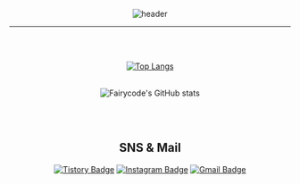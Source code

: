 
<div align=center>
  
![header](https://capsule-render.vercel.app/api?type=slice&color=gradient&customColorList=0,&height=200&section=header&text=Seay0's%20Github!&fontSize=60&animation=blink)

<!-- ## <img src="https://slackmojis.com/emojis/10521-meow_code/download" width="30"/> Hello World !  -->
</div>

---

</br>
</br>
<div align=center>
  
[![Top Langs](https://github-readme-stats.vercel.app/api/top-langs/?username=seay0&show_icons=true&theme=dracula&hide=c%23,powershell,shell,html)](https://github.com/anuraghazra/github-readme-stats)  
  </br>

![Fairycode's GitHub stats](https://github-readme-stats.vercel.app/api?username=seay0&show_icons=true&theme=dracula)




</div>

</br>
</br>

<div align=center>
  
  ## SNS & Mail

[![Tistory Badge](https://img.shields.io/badge/-Tistory-000000?style=flat-square&logo=tistory&logoColor=white&link=https://fairycode.tistory.com/)](https://fairycode.tistory.com/)
[![Instagram Badge](https://img.shields.io/badge/-Instagram-dd2a7b?style=flat-square&logo=instagram&logoColor=white&link=https://www.instagram.com/noeyaes/)](https://www.instagram.com/noeyaes/) 
[![Gmail Badge](https://img.shields.io/badge/-Gmail-d14836?style=flat-square&logo=Gmail&logoColor=white&link=mailto:qheosksek106@gmail.com)](mailto:qheosksek106@gmail.com)


</div>




<!-- [![Readme Card](https://github-readme-stats.vercel.app/api/pin/?username=Hoonology&repo=github-readme-stats)](https://github.com/Hoonology/github-readme-stats) -->

<!-- ![Anurag's GitHub stats](https://github-readme-stats.vercel.app/api?username=DevOpsHoony&show_icons=true&theme=radical) -->



